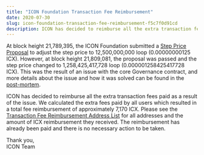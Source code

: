 ```yaml
---
title: "ICON Foundation Transaction Fee Reimbursement"
date: 2020-07-30
slug: icon-foundation-transaction-fee-reimbursement-f5c7f0d91cd
description: ICON has decided to reimburse all the extra transaction fees paid as a result of the issue. We calculated the extra fees paid by all users which resulted in a total fee reimbursement of approximately 7,170 ICX.
---
```


At block height 21,789,395, the ICON Foundation submitted a [Step Price Proposal](https://tracker.icon.foundation/proposal/0x9d6b1e74442ad55fda517fc05d3046e91db52dbda54dabc77d0cf1a76f2278f6) to adjust the step price to 12,500,000,000 loop (0.00000000125 ICX). However, at block height 21,809,081, the proposal was passed and the step price changed to 1,258,425,417,728 loop (0.000001258425417728 ICX). This was the result of an issue with the core Governance contract, and more details about the issue and how it was solved can be found in the [post-mortem](https://forum.icon.community/t/post-mortem-on-the-step-price-increase-proposal/1112).

ICON has decided to reimburse all the extra transaction fees paid as a result of the issue. We calculated the extra fees paid by all users which resulted in a total fee reimbursement of approximately 7,170 ICX. Please see the [Transaction Fee Reimbursement Address List](https://docs.google.com/spreadsheets/d/1LkYXewDGOIyWmbZ9GmtpqJSA9iA5iTBHKFFBstYEQ_0/edit?usp=sharing) for all addresses and the amount of ICX reimbursement they received. The reimbursement has already been paid and there is no necessary action to be taken.

Thank you,  
ICON Team

